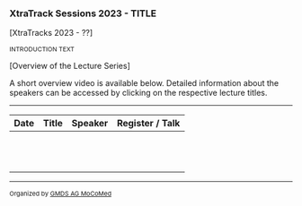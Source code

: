 ### XtraTrack Sessions 2023 - TITLE

[XtraTracks 2023 - ??]

<p style="font-size:11px">INTRODUCTION TEXT</p>

[Overview of the Lecture Series]

<!-- Register now to secure your spot in the lectures and receive a calendar invitation including the access link.-->

A short overview video is available below. Detailed information about the speakers can be accessed by clicking on the respective lecture titles.

<!--<p style="font-size:11px"><a href="">Register for this XtraTrack Season</a></p>-->

---

|Date   |Title   |Speaker   |Register / Talk   |
|---|---|---|---|
|   |   |   |   |
|   |   |   |   |
|   |   |   |   |
|   |   |   |   |
|   |   |   |   |
|   |   |   |   |
|   |   |   |   |
|   |   |   |   |
|   |   |   |   |
|   |   |   |   |
|   |   |   |   |
|   |   |   |   |

<!--<center><iframe width="330" height="210" src="https://www.youtube.com/embed/qknVuj5XohM?si=zd9prDstId0hfQR4" title="YouTube video player" frameborder="0" allow="accelerometer; autoplay; clipboard-write; encrypted-media; gyroscope; picture-in-picture; web-share" referrerpolicy="strict-origin-when-cross-origin" allowfullscreen></iframe></center>-->

---
<p style="font-size:11px">Organized by <a href="http://mocomed.de">GMDS AG MoCoMed</a></p>
